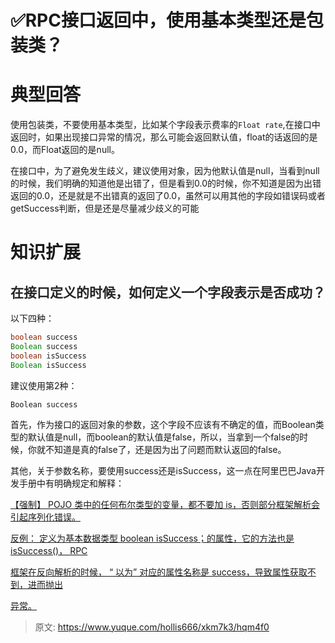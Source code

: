 # ✅RPC接口返回中，使用基本类型还是包装类？

# 典型回答
使用包装类，不要使用基本类型，比如某个字段表示费率的`Float rate`,在接口中返回时，如果出现接口异常的情况，那么可能会返回默认值，float的话返回的是0.0，而Float返回的是null。



在接口中，为了避免发生歧义，建议使用对象，因为他默认值是null，当看到null的时候，我们明确的知道他是出错了，但是看到0.0的时候，你不知道是因为出错返回的0.0，还是就是不出错真的返回了0.0，虽然可以用其他的字段如错误码或者getSuccess判断，但是还是尽量减少歧义的可能

# 知识扩展
## <font style="color:rgb(38, 38, 38);">在接口定义的时候，如何定义一个字段表示是否成功？</font>
以下四种：

```java
boolean success
Boolean success
boolean isSuccess
Boolean isSuccess
```

建议使用第2种：



```plain
Boolean success
```



首先，作为接口的返回对象的参数，这个字段不应该有不确定的值，而Boolean类型的默认值是null，而boolean的默认值是false，所以，当拿到一个false的时候，你就不知道是真的false了，还是因为出了问题而默认返回的false。



其他，关于参数名称，要使用success还是isSuccess，这一点在阿里巴巴Java开发手册中有明确规定和解释：



<u>【强制】 POJO 类中的任何布尔类型的变量，都不要加 is，否则部分框架解析会引起序列化错误。</u>

<u>反例： 定义为基本数据类型 boolean isSuccess；的属性，它的方法也是 isSuccess()， RPC</u>

<u>框架在反向解析的时候， “ 以为” 对应的属性名称是 success，导致属性获取不到，进而抛出</u>

<u>异常。</u>



> 原文: <https://www.yuque.com/hollis666/xkm7k3/hqm4f0>